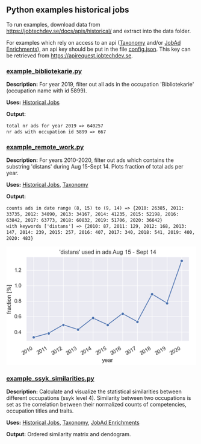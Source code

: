 ## Python examples historical jobs

To run examples, download data from https://jobtechdev.se/docs/apis/historical/ and extract into the data folder.

For examples which rely on access to an api ([Taxonomy](https://jobtechdev.se/en/docs/apis/taxonomy/) and/or [JobAd Enrichments](https://jobtechdev.se/en/docs/apis/enrich/)), an api key should be put in the file [config.json](config.json). This key can be retrieved from https://apirequest.jobtechdev.se.


### [example_bibliotekarie.py](example_bibliotekarie.py)
**Description:** For year 2019, filter out all ads in the occupation 'Bibliotekarie' (occupation name with id 5899).

**Uses:** [Historical Jobs](https://jobtechdev.se/docs/apis/historical/)

**Output:**
```
total nr ads for year 2019 => 640257
nr ads with occupation id 5899 => 667
```

### [example_remote_work.py](example_remote_work.py)
**Description:** For years 2010-2020, filter out ads which contains the substring 'distans' during Aug 15-Sept 14. Plots fraction of total ads per year.

**Uses:** [Historical Jobs](https://jobtechdev.se/docs/apis/historical/), [Taxonomy](https://jobtechdev.se/en/docs/apis/taxonomy/)

**Output:** 
```
counts ads in date range (8, 15) to (9, 14) => {2010: 26385, 2011: 33735, 2012: 34090, 2013: 34167, 2014: 41235, 2015: 52198, 2016: 63842, 2017: 63773, 2018: 60832, 2019: 51706, 2020: 36642}
with keywords ['distans'] => {2010: 87, 2011: 129, 2012: 168, 2013: 147, 2014: 239, 2015: 257, 2016: 407, 2017: 340, 2018: 541, 2019: 400, 2020: 483}

```
![](output_remote_work.png)

### [example_ssyk_similarities.py](example_ssyk_similarities.py)
**Description:** Calculate and visualize the statistical similarities between different occupations (ssyk level 4). Similarity between two occupations is set as the correlation between their normalized counts of competencies, occupation titles and traits.

**Uses:** [Historical Jobs](https://jobtechdev.se/docs/apis/historical/), [Taxonomy](https://jobtechdev.se/en/docs/apis/taxonomy/), [JobAd Enrichments](https://jobtechdev.se/en/docs/apis/enrich/)

**Output:** Ordered similarity matrix and dendogram.
